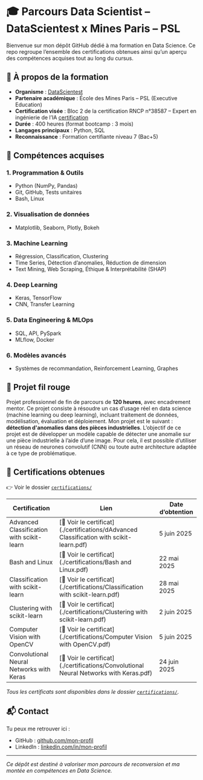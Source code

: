 # 🎓 Parcours Data Scientist – DataScientest x Mines Paris – PSL

Bienvenue sur mon dépôt GitHub dédié à ma formation en Data Science. Ce repo regroupe l’ensemble des certifications obtenues ainsi qu’un aperçu des compétences acquises tout au long du cursus.

## 🚀 À propos de la formation

- **Organisme** : [DataScientest](https://datascientest.com/)
- **Partenaire académique** : École des Mines Paris – PSL (Executive Education)
- **Certification visée** : Bloc 2 de la certification RNCP n°38587 – Expert en ingénierie de l’IA [certification](https://www.francecompetences.fr/recherche/rncp/38587/)
- **Durée** : 400 heures (format bootcamp : 3 mois)
- **Langages principaux** : Python, SQL
- **Reconnaissance** : Formation certifiante niveau 7 (Bac+5)

## 🧠 Compétences acquises

### 1. Programmation & Outils
- Python (NumPy, Pandas)
- Git, GitHub, Tests unitaires
- Bash, Linux

### 2. Visualisation de données
- Matplotlib, Seaborn, Plotly, Bokeh

### 3. Machine Learning
- Régression, Classification, Clustering
- Time Series, Détection d’anomalies, Réduction de dimension
- Text Mining, Web Scraping, Éthique & Interprétabilité (SHAP)

### 4. Deep Learning
- Keras, TensorFlow
- CNN, Transfer Learning

### 5. Data Engineering & MLOps
- SQL, API, PySpark
- MLflow, Docker

### 6. Modèles avancés
- Systèmes de recommandation, Reinforcement Learning, Graphes

## 🧪 Projet fil rouge

Projet professionnel de fin de parcours de **120 heures**, avec encadrement mentor. Ce projet consiste à résoudre un cas d’usage réel en data science (machine learning ou deep learning), incluant traitement de données, modélisation, évaluation et déploiement.
Mon projet est le suivant : **détection d'anomalies dans des pièces industrielles**. 
L’objectif de ce projet est de développer un modèle capable de détecter une anomalie sur une pièce industrielle à l’aide d’une image. Pour cela, il est possible d’utiliser un réseau de neurones convolutif (CNN) ou toute autre architecture adaptée à ce type de problématique.

## 📜 Certifications obtenues

👉 Voir le dossier [`certifications/`](./certifications)

| Certification                                         | Lien                                                                                             | Date d’obtention   |
|-------------------------------------------------------|--------------------------------------------------------------------------------------------------|--------------------|
| Advanced Classification with scikit-learn             | [📄 Voir le certificat](./certifications/dAdvanced Classification with scikit-learn.pdf)         | 5 juin 2025        |
| Bash and Linux                                        | [📄 Voir le certificat](./certifications/Bash and Linux.pdf)                                     | 22 mai 2025        |
| Classification with scikit-learn                      | [📄 Voir le certificat](./certifications/Classification with scikit-learn.pdf)                   | 28 mai 2025        |
| Clustering with scikit-learn                          | [📄 Voir le certificat](./certifications/Clustering with scikit-learn.pdf)                       | 2 juin 2025        |
| Computer Vision with OpenCV                           | [📄 Voir le certificat](./certifications/Computer Vision with OpenCV.pdf)                        | 5 juin 2025        |
| Convolutional Neural Networks with Keras              | [📄 Voir le certificat](./certifications/Convolutional Neural Networks with Keras.pdf)           | 24 juin 2025       |

_Tous les certificats sont disponibles dans le dossier [`certifications/`](./certifications)._

## 📬 Contact

Tu peux me retrouver ici :
- GitHub : [github.com/mon-profil](https://github.com/JLDataScience59)
- LinkedIn : [linkedin.com/in/mon-profil](https://linkedin.com/in/mon-profil)

---

*Ce dépôt est destiné à valoriser mon parcours de reconversion et ma montée en compétences en Data Science.*
